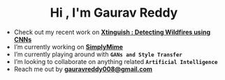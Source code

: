 <h1 align="center">Hi , I'm Gaurav Reddy</h1> 


-  Check out my recent work on [**Xtinguish : Detecting Wildfires using CNNs**](https://github.com/gauravreddy08/ocularai)
-  I’m currently working on [**SimplyMime**](https://github.com/gauravreddy08/SimplyMime)
-  I’m currently playing around with **`GANs and Style Transfer`**  
-  I’m looking to collaborate on anything related **`Artificial Intelligence`**  
-  Reach me out by [**gauravreddy008@gmail.com**](mailto:gauravreddy008@gmail.com)
